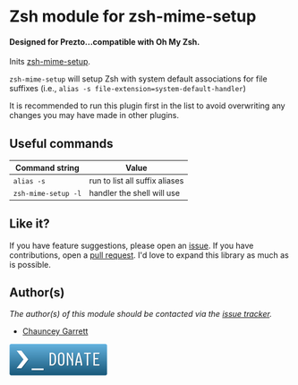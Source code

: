 # Zsh module for zsh-mime-setup

#### Designed for Prezto...compatible with Oh My Zsh.

Inits [zsh-mime-setup](http://www.opensource.apple.com/source/zsh/zsh-48/zsh/Functions/MIME/zsh-mime-setup).

`zsh-mime-setup` will setup Zsh with system default associations for file suffixes (i.e., `alias -s file-extension=system-default-handler`)

It is recommended to run this plugin first in the list to avoid overwriting any changes you may have made in other plugins.

## Useful commands

| Command string      | Value
| --------------      | -----
| `alias -s`          | run to list all suffix aliases
| `zsh-mime-setup -l` | handler the shell will use

## Like it?

If you have feature suggestions, please open an [issue](https://github.com/chauncey-garrett/zsh-mime-setup/issues "chauncey-garrett/zsh-mime-setup/issues"). If you have contributions, open a [pull request](https://github.com/chauncey-garrett/zsh-mime-setup/pull-request "chauncey-garrett/zsh-mime-setup/pulls"). I'd love to expand this library as much as is possible.

## Author(s)

*The author(s) of this module should be contacted via the [issue tracker](https://github.com/chauncey-garrett/zsh-mime-setup/issues "chauncey-garrett/zsh-mime-setup/issues").*

  - [Chauncey Garrett](https://github.com/chauncey-garrett "chauncey-garrett")

[![](/img/donate.png)](http://chauncey.io/about/index.html#donate)
